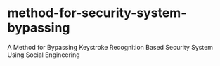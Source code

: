 method-for-security-system-bypassing
====================================

A Method for Bypassing Keystroke Recognition Based Security System Using Social Engineering
